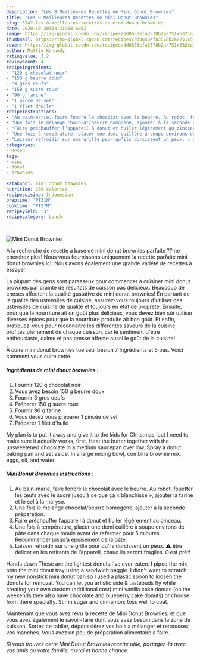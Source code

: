 ```yaml
---
description: "Les 8 Meilleures Recettes de Mini Donut Brownies"
title: "Les 8 Meilleures Recettes de Mini Donut Brownies"
slug: 5747-les-8-meilleures-recettes-de-mini-donut-brownies
date: 2020-10-20T14:31:58.608Z
image: https://img-global.cpcdn.com/recipes/dd0653efa3578b2a/751x532cq70/mini-donut-brownies-photo-principale-de-la-recette.jpg
thumbnail: https://img-global.cpcdn.com/recipes/dd0653efa3578b2a/751x532cq70/mini-donut-brownies-photo-principale-de-la-recette.jpg
cover: https://img-global.cpcdn.com/recipes/dd0653efa3578b2a/751x532cq70/mini-donut-brownies-photo-principale-de-la-recette.jpg
author: Mattie Kennedy
ratingvalue: 3.2
reviewcount: 4
recipeingredient:
- "120 g chocolat noir"
- "150 g beurre doux"
- "3 gros oeufs"
- "150 g sucre roux"
- "90 g farine"
- "1 pince de sel"
- "1 filet dhuile"
recipeinstructions:
- "Au bain-marie, faire fondre le chocolat avec le beurre. Au robot, fouetter les œufs avec le sucre jusqu’à ce que ça « blanchisse », ajouter la farine et le sel à la maryse."
- "Une fois le mélange chocolat/beurre homogène, ajouter à la seconde préparation."
- "Faire préchauffer l’appareil à donut et huiler légèrement au pinceau."
- "Une fois à température, placer une demi cuillère à soupe environs de pâte dans chaque moule avant de refermer pour 5 minutes. Recommencer jusqu’à épuisement de la pâte."
- "Laisser refroidir sur une grille pour qu’ils durcissent un peux. ⚠️ être délicat en les retirants de l’appareil, chaud ils seront fragiles. C’est prêt!"
categories:
- Resep
tags:
- mini
- donut
- brownies

katakunci: mini donut brownies 
nutrition: 169 calories
recipecuisine: Indonesian
preptime: "PT31M"
cooktime: "PT57M"
recipeyield: "3"
recipecategory: Lunch

---
```



![Mini Donut Brownies](https://img-global.cpcdn.com/recipes/dd0653efa3578b2a/751x532cq70/mini-donut-brownies-photo-principale-de-la-recette.jpg)

A la recherche de recette à base de mini donut brownies parfaite ?? ne cherchez plus! Nous vous fournissons uniquement la recette parfaite mini donut brownies ici. Nous avons également une grande variété de recettes à essayer.

La plupart des gens sont paresseux pour commencer à cuisiner mini donut brownies par crainte de résultats de cuisson pas délicieux. Beaucoup de choses affectent la qualité gustative de mini donut brownies! En partant de la qualité des ustensiles de cuisine, assurez-vous toujours d'utiliser des ustensiles de cuisine de qualité et toujours en état de propreté. Ensuite, pour que la nourriture ait un goût plus délicieux, vous devez bien sûr utiliser diverses épices pour que la nourriture produite ait bon goût. Et enfin, pratiquez-vous pour reconnaître les différentes saveurs de la cuisine, profitez pleinement de chaque cuisson, car le sentiment d'être enthousiaste, calme et pas pressé affecte aussi le goût de la cuisine!

<!--inarticleads1-->

À cuire mini donut brownies tue seul besion 7 Ingrédients et 5 pas. Voici comment vous cuire cette.

##### Ingrédients de mini donut brownies :

1. Fournir 120 g chocolat noir
1. Vous avez besoin 150 g beurre doux
1. Fournir 3 gros oeufs
1. Préparer 150 g sucre roux
1. Fournir 90 g farine
1. Vous devez vous préparer 1 pincée de sel
1. Préparer 1 filet d’huile


My plan is to put it away and give it to the kids for Christmas, but I need to make sure it actually works, first. Heat the butter together with the unsweetened chocolate in a medium saucepan over low. Spray a donut baking pan and set aside. In a large mixing bowl, combine brownie mix, eggs, oil, and water. 

<!--inarticleads2-->

##### Mini Donut Brownies instructions :

1. Au bain-marie, faire fondre le chocolat avec le beurre. Au robot, fouetter les œufs avec le sucre jusqu’à ce que ça « blanchisse », ajouter la farine et le sel à la maryse.
1. Une fois le mélange chocolat/beurre homogène, ajouter à la seconde préparation.
1. Faire préchauffer l’appareil à donut et huiler légèrement au pinceau.
1. Une fois à température, placer une demi cuillère à soupe environs de pâte dans chaque moule avant de refermer pour 5 minutes. Recommencer jusqu’à épuisement de la pâte.
1. Laisser refroidir sur une grille pour qu’ils durcissent un peux. ⚠️ être délicat en les retirants de l’appareil, chaud ils seront fragiles. C’est prêt!


Hands down These are the lightest donuts I&#39;ve ever eaten. I piped the mix onto the mini donut tray using a sandwich baggie. I didn&#39;t want to scratch my new nonstick mini donut pan so I used a plastic spoon to loosen the donuts for removal. You can let you artistic side &amp; tastebuds fly while creating your own custom (additional cost) mini vanilla cake donuts (on the weekends they also have chocolate and blueberry cake donuts) or choose from there specialty. Stir in sugar and cinnamon; toss well to coat. 

<!--inarticleads1-->

<p>
Maintenant que vous avez revu la recette de Mini Donut Brownies, et que vous avez également le savoir-faire dont vous avez besoin dans la zone de cuisson. Sortez ce tablier, dépoussiérez vos bols à mélanger et retroussez vos manches. Vous avez un peu de préparation alimentaire à faire.
</p>

<p>
<i>Si vous trouvez cette Mini Donut Brownies recette utile, partagez-la avec vos amis ou votre famille, merci et bonne chance.</i>
</p>
